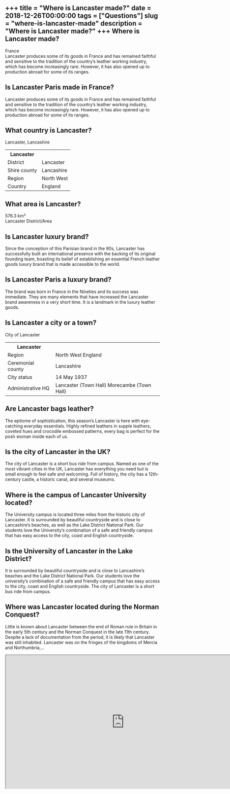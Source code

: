 +++
title = "Where is Lancaster made?"
date = 2018-12-26T00:00:00
tags = ["Questions"]
slug = "where-is-lancaster-made"
description = "Where is Lancaster made?"
+++
Where is Lancaster made?
------------------------

France  
Lancaster produces some of its goods in France and has remained faithful and sensitive to the tradition of the country’s leather working industry, which has become increasingly rare. However, it has also opened up to production abroad for some of its ranges.

Is Lancaster Paris made in France?
----------------------------------

Lancaster produces some of its goods in France and has remained faithful and sensitive to the tradition of the country’s leather working industry, which has become increasingly rare. However, it has also opened up to production abroad for some of its ranges.

What country is Lancaster?
--------------------------

Lancaster, Lancashire

<table><tr><th>Lancaster</th></tr><tr><td>District</td><td>Lancaster</td></tr><tr><td>Shire county</td><td>Lancashire</td></tr><tr><td>Region</td><td>North West</td></tr><tr><td>Country</td><td>England</td></tr></table>

What area is Lancaster?
-----------------------

576.3 km²  
Lancaster District/Area

Is Lancaster luxury brand?
--------------------------

Since the conception of this Parisian brand in the 90s, Lancaster has successfully built an international presence with the backing of its original founding team, boasting its belief of establishing an essential French leather goods luxury brand that is made accessible to the world.

Is Lancaster Paris a luxury brand?
----------------------------------

The brand was born in France in the Nineties and its success was immediate. They are many elements that have increased the Lancaster brand awareness in a very short time. It is a landmark in the luxury leather goods.

Is Lancaster a city or a town?
------------------------------

City of Lancaster

<table><tr><th>Lancaster</th></tr><tr><td>Region</td><td>North West England</td></tr><tr><td>Ceremonial county</td><td>Lancashire</td></tr><tr><td>City status</td><td>14 May 1937</td></tr><tr><td>Administrative HQ</td><td>Lancaster (Town Hall) Morecambe (Town Hall)</td></tr></table>

Are Lancaster bags leather?
---------------------------

The epitome of sophistication, this season’s Lancaster is here with eye-catching everyday essentials. Highly refined leathers in supple leathers, coveted hues and crocodile embossed patterns, every bag is perfect for the posh woman inside each of us.

Is the city of Lancaster in the UK?
-----------------------------------

The city of Lancaster is a short bus ride from campus. Named as one of the most vibrant cities in the UK, Lancaster has everything you need but is small enough to feel safe and welcoming. Full of history, the city has a 12th-century castle, a historic canal, and several museums.

Where is the campus of Lancaster University located?
----------------------------------------------------

The University campus is located three miles from the historic city of Lancaster. It is surrounded by beautiful countryside and is close to Lancashire’s beaches, as well as the Lake District National Park. Our students love the University’s combination of a safe and friendly campus that has easy access to the city, coast and English countryside.

Is the University of Lancaster in the Lake District?
----------------------------------------------------

It is surrounded by beautiful countryside and is close to Lancashire’s beaches and the Lake District National Park. Our students love the university’s combination of a safe and friendly campus that has easy access to the city, coast and English countryside. The city of Lancaster is a short bus ride from campus.

Where was Lancaster located during the Norman Conquest?
-------------------------------------------------------

Little is known about Lancaster between the end of Roman rule in Britain in the early 5th century and the Norman Conquest in the late 11th century. Despite a lack of documentation from the period, it is likely that Lancaster was still inhabited. Lancaster was on the fringes of the kingdoms of Mercia and Northumbria,…

<iframe allow="accelerometer; autoplay; clipboard-write; encrypted-media; gyroscope; picture-in-picture" allowfullscreen="" class="__youtube_prefs__  epyt-is-override  no-lazyload" data-no-lazy="1" data-origheight="433" data-origwidth="770" data-skipgform_ajax_framebjll="" height="433" id="_ytid_57272" loading="lazy" src="https://www.youtube.com/embed/u758CI_YYfQ?enablejsapi=1&autoplay=0&cc_load_policy=0&cc_lang_pref=&iv_load_policy=1&loop=0&modestbranding=0&rel=1&fs=1&playsinline=0&autohide=2&theme=dark&color=red&controls=1&" title="YouTube player" width="770"></iframe>